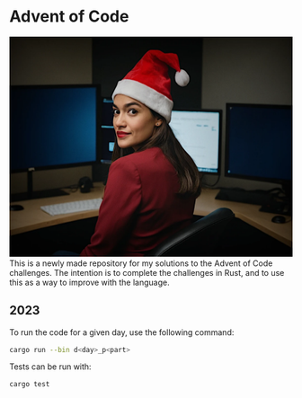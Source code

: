 # Advent of Code
![aoc](./aoc.webp)
This is a newly made repository for my solutions to the Advent of Code challenges. The intention is to complete the challenges in Rust, and to use this as a way to improve with the language.

## 2023
To run the code for a given day, use the following command:
```bash
cargo run --bin d<day>_p<part>
```

Tests can be run with:
```bash
cargo test
```